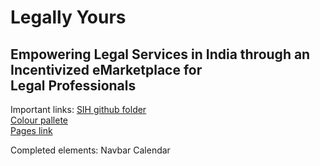 # Legally Yours

## Empowering Legal Services in India through an Incentivized eMarketplace for Legal Professionals

Important links:
[SIH github folder](https://drive.google.com/drive/folders/1gYK8WAna6XD1UZ1aMHXXJwiwadVydco8) \
[Colour pallete](https://coolors.co/091540-7692ff-abd2fa-3d518c-1b2cc1) \
[Pages link](https://legally-yours.github.io/SIH-2023/)

Completed elements:
Navbar
Calendar
